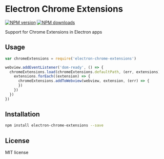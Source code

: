 # Electron Chrome Extensions

[![NPM version][npm-image]][npm-url]
[![NPM downloads][downloads-image]][downloads-url]

Support for Chrome Extensions in Electron apps

## Usage

```js
var chromeExtensions = require('electron-chrome-extensions')

webview.addEventListener('dom-ready', () => {
  chromeExtensions.load(chromeExtensions.defaultPath, (err, extensions) => {
    extensions.forEach((extension) => {
      chromeExtensions.addToWebview(webview, extension, (err) => {
      })
    })
  })
})
```

## Installation

```sh
npm install electron-chrome-extensions --save
```

## License

MIT license

[npm-image]: https://img.shields.io/npm/v/electron-chrome-extensions.svg?style=flat
[npm-url]: https://npmjs.org/package/electron-chrome-extensions
[downloads-image]: https://img.shields.io/npm/dm/electron-chrome-extensions.svg?style=flat
[downloads-url]: https://npmjs.org/package/electron-chrome-extensions
